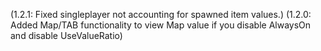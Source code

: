 (1.2.1: Fixed singleplayer not accounting for spawned item values.) (1.2.0: Added Map/TAB functionality to view Map value if you disable AlwaysOn and disable UseValueRatio)